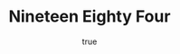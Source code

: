 ---
title: "Nineteen Eighty Four"
bookCover: "/assets/book-covers/nineteen-eighty-four.jpg"
slug: "nineteen-eighty-four"
bookAuthor: "George Orwell"
rating: 10
done: false
tags: []
summary: false
detailedNotes: false
amazonLink: ""
author:
  name: Rico Trebeljahr
  picture: "/assets/blog/profile.jpeg"
---